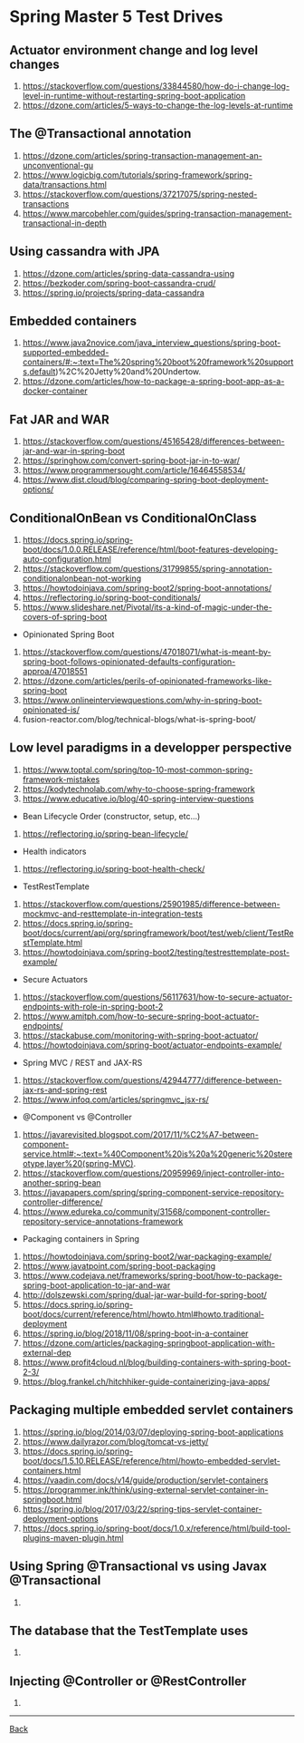 # Spring Master 5 Test Drives

## Actuator environment change and log level changes

1. https://stackoverflow.com/questions/33844580/how-do-i-change-log-level-in-runtime-without-restarting-spring-boot-application
2. https://dzone.com/articles/5-ways-to-change-the-log-levels-at-runtime

## The @Transactional annotation

1. https://dzone.com/articles/spring-transaction-management-an-unconventional-gu
2. https://www.logicbig.com/tutorials/spring-framework/spring-data/transactions.html
3. https://stackoverflow.com/questions/37217075/spring-nested-transactions
4. https://www.marcobehler.com/guides/spring-transaction-management-transactional-in-depth

## Using cassandra with JPA

1. https://dzone.com/articles/spring-data-cassandra-using
2. https://bezkoder.com/spring-boot-cassandra-crud/
3. https://spring.io/projects/spring-data-cassandra

## Embedded containers

1. https://www.java2novice.com/java_interview_questions/spring-boot-supported-embedded-containers/#:~:text=The%20spring%20boot%20framework%20supports,default)%2C%20Jetty%20and%20Undertow.
2. https://dzone.com/articles/how-to-package-a-spring-boot-app-as-a-docker-container


## Fat JAR and WAR

1. https://stackoverflow.com/questions/45165428/differences-between-jar-and-war-in-spring-boot
2. https://springhow.com/convert-spring-boot-jar-in-to-war/
3. https://www.programmersought.com/article/16464558534/
4. https://www.dist.cloud/blog/comparing-spring-boot-deployment-options/

## ConditionalOnBean vs ConditionalOnClass

1. https://docs.spring.io/spring-boot/docs/1.0.0.RELEASE/reference/html/boot-features-developing-auto-configuration.html
2. https://stackoverflow.com/questions/31799855/spring-annotation-conditionalonbean-not-working
3. https://howtodoinjava.com/spring-boot2/spring-boot-annotations/
4. https://reflectoring.io/spring-boot-conditionals/
5. https://www.slideshare.net/Pivotal/its-a-kind-of-magic-under-the-covers-of-spring-boot

-  Opinionated Spring Boot

1. https://stackoverflow.com/questions/47018071/what-is-meant-by-spring-boot-follows-opinionated-defaults-configuration-approa/47018551
2. https://dzone.com/articles/perils-of-opinionated-frameworks-like-spring-boot
3. https://www.onlineinterviewquestions.com/why-in-spring-boot-opinionated-is/
4. fusion-reactor.com/blog/technical-blogs/what-is-spring-boot/

## Low level paradigms in a developper perspective

1. https://www.toptal.com/spring/top-10-most-common-spring-framework-mistakes
2. https://kodytechnolab.com/why-to-choose-spring-framework
3. https://www.educative.io/blog/40-spring-interview-questions

- Bean Lifecycle Order (constructor, setup, etc...)

1. https://reflectoring.io/spring-bean-lifecycle/

-  Health indicators

1. https://reflectoring.io/spring-boot-health-check/

-  TestRestTemplate

1. https://stackoverflow.com/questions/25901985/difference-between-mockmvc-and-resttemplate-in-integration-tests
2. https://docs.spring.io/spring-boot/docs/current/api/org/springframework/boot/test/web/client/TestRestTemplate.html
3. https://howtodoinjava.com/spring-boot2/testing/testresttemplate-post-example/

-  Secure Actuators

1. https://stackoverflow.com/questions/56117631/how-to-secure-actuator-endpoints-with-role-in-spring-boot-2
2. https://www.amitph.com/how-to-secure-spring-boot-actuator-endpoints/
3. https://stackabuse.com/monitoring-with-spring-boot-actuator/
4. https://howtodoinjava.com/spring-boot/actuator-endpoints-example/

-  Spring MVC / REST and JAX-RS

1. https://stackoverflow.com/questions/42944777/difference-between-jax-rs-and-spring-rest
2. https://www.infoq.com/articles/springmvc_jsx-rs/

-  @Component vs @Controller

1. https://javarevisited.blogspot.com/2017/11/%C2%A7-between-component-service.html#:~:text=%40Component%20is%20a%20generic%20stereotype,layer%20(spring-MVC).
2. https://stackoverflow.com/questions/20959969/inject-controller-into-another-spring-bean
3. https://javapapers.com/spring/spring-component-service-repository-controller-difference/
4. https://www.edureka.co/community/31568/component-controller-repository-service-annotations-framework

-  Packaging containers in Spring

1. https://howtodoinjava.com/spring-boot2/war-packaging-example/
2. https://www.javatpoint.com/spring-boot-packaging
3. https://www.codejava.net/frameworks/spring-boot/how-to-package-spring-boot-application-to-jar-and-war
4. http://dolszewski.com/spring/dual-jar-war-build-for-spring-boot/
5. https://docs.spring.io/spring-boot/docs/current/reference/html/howto.html#howto.traditional-deployment
6. https://spring.io/blog/2018/11/08/spring-boot-in-a-container
7. https://dzone.com/articles/packaging-springboot-application-with-external-dep
8. https://www.profit4cloud.nl/blog/building-containers-with-spring-boot-2-3/
9. https://blog.frankel.ch/hitchhiker-guide-containerizing-java-apps/

## Packaging multiple embedded servlet containers
				
1. https://spring.io/blog/2014/03/07/deploying-spring-boot-applications
2. https://www.dailyrazor.com/blog/tomcat-vs-jetty/
3. https://docs.spring.io/spring-boot/docs/1.5.10.RELEASE/reference/html/howto-embedded-servlet-containers.html
4. https://vaadin.com/docs/v14/guide/production/servlet-containers
5. https://programmer.ink/think/using-external-servlet-container-in-springboot.html
6. https://spring.io/blog/2017/03/22/spring-tips-servlet-container-deployment-options
7. https://docs.spring.io/spring-boot/docs/1.0.x/reference/html/build-tool-plugins-maven-plugin.html

## Using Spring @Transactional vs using Javax @Transactional

1.

## The database that the TestTemplate uses

1.

## Injecting @Controller or @RestController

1. 

---

[Back](./README.md)